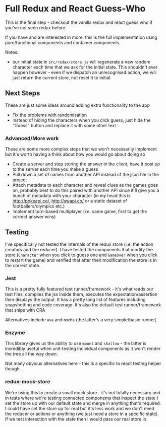 # Full Redux and React Guess-Who

This is the final step - checkout the vanilla redux and react guess who if you've not seen redux before.

If you have and are interested in more, this is the full implementation using pure/functional components and container components.

Notes:

* our initial state in `src/redux/store.js` will regenerate a new random character each time that we ask for the initial state. This shouldn't ever happen however - even if we dispatch an unrecognised action, we will just return the current store, not reset it to initial.

## Next Steps

These are just some ideas around adding extra functionality to the app

* Fix the problems with randomisation
* Instead of hiding the characters when you click guess, just hide the "Guess" button and replace it with some other text

### Advanced/More work

These are some more complex steps that we won't necessarily implement but it's worth having a think about how you would go about doing so

* Create a server and stop storing the answer in the client, have it post up to the server each time you make a guess
* Pull down a set of names from another API instead of the json file in the project
* Attach metadata to each character and reveal clues as the games goes on, probably best to do this paired with another API since it'll give you a bunch of metadata with your character (in my head this is http://pokeapi.co/, http://swapi.co/ or a static dataset of footballers/olympics etc.)
* Implement turn-based multiplayer (i.e. same game, first to get the correct answer wins)

## Testing

I've specifically not tested the internals of the redux store (i.e. the action creators and the reducer). I have tested the components that modify the store (`Character` when you click to guess one and `GameOver` when you click to restart the game) and verified that after their modification the store is in the correct state.

### Jest

This is a pretty fully featured test runner/framework - it's what reads our test files, compiles the jsx inside them, executes the expectation/assertion then displays the output. It has a pretty long list of features including snapshotting and code coverage. It's also the default test runner/framework that ships with CRA

Alternatives include `ava` and `mocha` (the latter's a very simple/basic runner)

### Enzyme

This library gives us the ability to use `mount` and `shallow` - the latter is incredibly useful when unit-testing individual components as it won't render the tree all the way down.

Not many obvious alternatives here - this is a specific to react testing helper though.

### redux-mock-store

We're using this to create a small mock store - it's not totally necessary and in tests where we're testing connected components that inspect the state I set the store up with our default state and merge in anything that's required. I could have set the store up for real but it's less work and we don't need the reducer or actions or anything (we just need a store in a specific state). If we test interaction with the state then I would pass our real store in.
